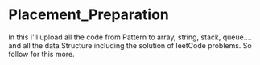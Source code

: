 # Placement_Preparation
In this I'll upload all the code from Pattern to  array, string, stack, queue.... and all the data Structure including the 
solution of leetCode problems. So follow for this more.
